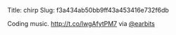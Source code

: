 Title: chirp
Slug: f3a434ab50bb9ff43a453416e732f6db

Coding music. <a href="http://t.co/lwgAfytPM7">http://t.co/lwgAfytPM7</a> via <a href="http://twitter.com/earbits">@earbits</a>
